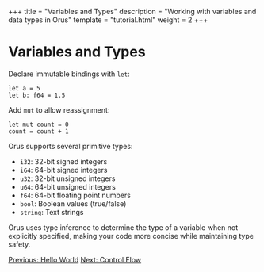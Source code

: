 +++
title = "Variables and Types"
description = "Working with variables and data types in Orus"
template = "tutorial.html"
weight = 2
+++

# Variables and Types

Declare immutable bindings with `let`:

```orus
let a = 5
let b: f64 = 1.5
```

Add `mut` to allow reassignment:

```orus
let mut count = 0
count = count + 1
```

Orus supports several primitive types:
- `i32`: 32-bit signed integers
- `i64`: 64-bit signed integers
- `u32`: 32-bit unsigned integers
- `u64`: 64-bit unsigned integers
- `f64`: 64-bit floating point numbers
- `bool`: Boolean values (true/false)
- `string`: Text strings

Orus uses type inference to determine the type of a variable when not explicitly specified, making your code more concise while maintaining type safety.

<div class="tutorial-navigation">
    <a href="/tutorial/hello-world/" class="nav-button prev">Previous: Hello World</a>
    <a href="/tutorial/control-flow/" class="nav-button next">Next: Control Flow</a>
</div>

